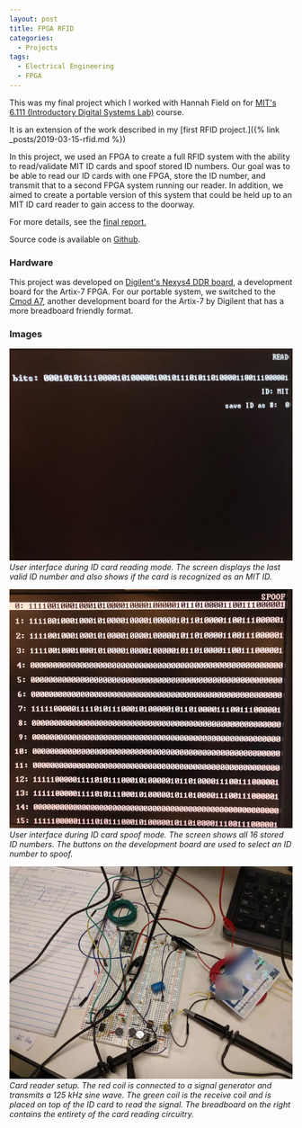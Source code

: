 ```yaml
---
layout: post
title: FPGA RFID
categories:
  - Projects
tags:
  - Electrical Engineering
  - FPGA
---
```


This was my final project which I worked with Hannah Field on for [MIT's 6.111 (Introductory Digital Systems Lab)](http://web.mit.edu/6.111/volume2/www/f2019/index.html) course.

It is an extension of the work described in my [first RFID project.]({% link _posts/2019-03-15-rfid.md %})<!--more-->

In this project, we used an FPGA to create a full RFID system with the ability to read/validate MIT ID cards and spoof stored ID numbers. Our goal was to be able to read our ID cards with one FPGA, store the ID number, and transmit that to a second FPGA system running our reader. In addition, we aimed to create a portable version of this system that could be held up to an MIT ID card reader to gain access to the doorway.

For more details, see the [final report.](http://web.mit.edu/6.111/volume2/www/f2019/projects/milesdai_Project_Final_Report.pdf)

Source code is available on [Github](https://github.com/milesdai/FPGA-RFID).

### Hardware

This project was developed on [Digilent's Nexys4 DDR board](https://reference.digilentinc.com/reference/programmable-logic/nexys-4-ddr/start), a development board for the Artix-7 FPGA. For our portable system, we switched to the [Cmod A7](https://reference.digilentinc.com/reference/programmable-logic/cmod-a7/start), another development board for the Artix-7 by Digilent that has a more breadboard friendly format.

### Images

![Read mode GUI](/assets/img/fpga-rfid/readGUI.jpeg)
*User interface during ID card reading mode. The screen displays the last valid ID number and also shows if the card is recognized as an MIT ID.*

![Spoof mode GUI](/assets/img/fpga-rfid/spoofGUI.jpeg)
*User interface during ID card spoof mode. The screen shows all 16 stored ID numbers. The buttons on the development board are used to select an ID number to spoof.*

![Card reader setup](/assets/img/fpga-rfid/readerSetup.jpg)
*Card reader setup. The red coil is connected to a signal generator and transmits a 125 kHz sine wave. The green coil is the receive coil and is placed on top of the ID card to read the signal. The breadboard on the right contains the entirety of the card reading circuitry.*
